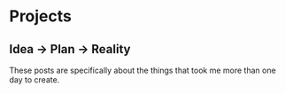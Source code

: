 # Projects

## Idea -> Plan -> Reality

These posts are specifically about the things that took me more than one day to create.
